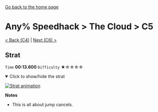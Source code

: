[Go back to the home page](https://github.com/Doublevil/scbspeedrun)

# Any% Speedhack > The Cloud > C5

[< Back (C4)](https://github.com/Doublevil/scbspeedrun/blob/main/levels/any_sh/C/C4.md) | [Next (C6) >](https://github.com/Doublevil/scbspeedrun/blob/main/levels/any_sh/C/C6.md)

## Strat

`Time` **00:13.600** `Difficulty` ★☆☆☆☆
<details open>
  <summary>Click to show/hide the strat</summary>

  [![Strat animation](https://github.com/Doublevil/scbspeedrun/blob/main/media/levels/C/C5_Strat.webp)](https://github.com/Doublevil/scbspeedrun/blob/main/media/levels/C/C5_Strat.mp4?raw=true)

  **Notes**
  - This is all about jump cancels.
</details>
